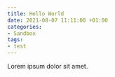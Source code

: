 ```yaml
---
title: Hello World
date: 2021-08-07 11:11:00 +01:00
categories:
- Sandbox
tags:
- test
---
```


Lorem ipsum dolor sit amet.